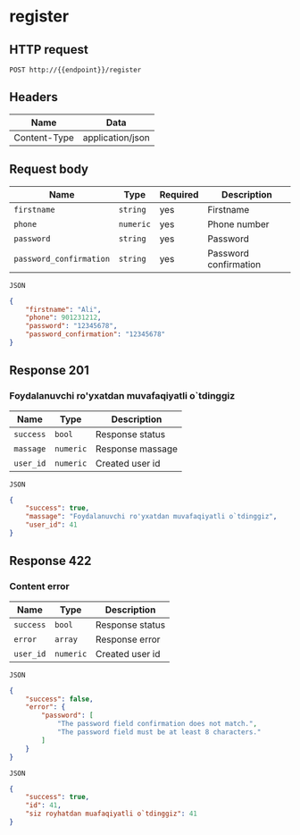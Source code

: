 # register

## HTTP request

```http request
POST http://{{endpoint}}/register
```


## Headers

| Name         | Data             |
|--------------|------------------|
| Content-Type | application/json |



## Request body

| Name                    | Type      | Required | Description           |
|-------------------------|-----------|----------|-----------------------|
| `firstname`             | `string`  | yes      | Firstname             |
| `phone`                 | `numeric` | yes      | Phone number          |
| `password`              | `string`  | yes      | Password              |
| `password_confirmation` | `string`  | yes      | Password confirmation |

`JSON`  

```json
{
    "firstname": "Ali",
    "phone": 901231212,
    "password": "12345678",
    "password_confirmation": "12345678"
}
```

## Response 201
### Foydalanuvchi ro'yxatdan muvafaqiyatli o`tdinggiz

| Name      | Type      | Description      |
|-----------|-----------|------------------|
| `success` | `bool`    | Response status  |
| `massage` | `numeric` | Response massage |
| `user_id` | `numeric` | Created user id  |


`JSON`

```json
{
    "success": true,
    "massage": "Foydalanuvchi ro'yxatdan muvafaqiyatli o`tdinggiz",
    "user_id": 41
}
```
## Response 422
### Content error

| Name      | Type      | Description     |
|-----------|-----------|-----------------|
| `success` | `bool`    | Response status |
| `error`   | `array`   | Response error  |
| `user_id` | `numeric` | Created user id |


`JSON`

```json
{
    "success": false,
    "error": {
        "password": [
            "The password field confirmation does not match.",
            "The password field must be at least 8 characters."
        ]
    }
}
```
`JSON`

```json
{
    "success": true,
    "id": 41,
    "siz royhatdan muafaqiyatli o`tdinggiz": 41
}
```
